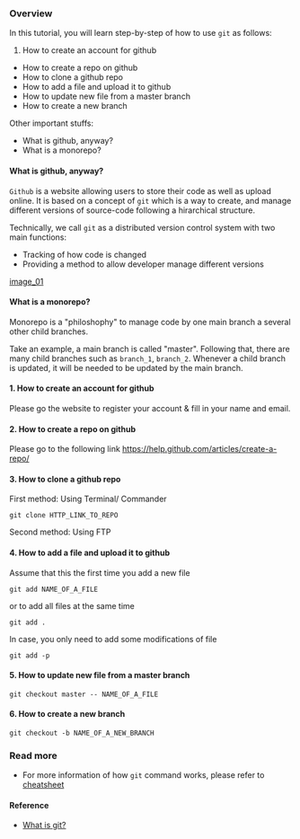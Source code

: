 ### Overview

In this tutorial, you will learn step-by-step of how to use `git` as follows:

1. How to create an account for github
- How to create a repo on github
- How to clone a github repo
- How to add a file and upload it to github
- How to update new file from a master branch
- How to create a new branch

Other important stuffs:

- What is github, anyway?
- What is a monorepo?

#### What is github, anyway?

`Github` is a website allowing users to store their code as well as upload online. It is based on a concept of `git` which is a way to create, and manage different versions of source-code
 following a hirarchical structure.

 Technically, we call `git` as a distributed version control system with two main functions:
  - Tracking of how code is changed
  - Providing a method to allow developer manage different versions

[image_01](https://github.com/PyladiesHoChiMinh/getStarted/blob/emma/guide/github_add_content/images/Centralized-Version-Control-System-Workflow-What-Is-Git-Edureka.png)
#### What is a monorepo?

Monorepo is a "philoshophy" to manage code by one main branch a several other child branches.

Take an example, a main branch is called "master". Following that, there are many child branches such as `branch_1`, `branch_2`. Whenever a child branch is updated, it will be needed to be updated by the main branch.

#### 1. How to create an account for github

Please go the website to register your account & fill in your name and email.

#### 2. How to create a repo on github

Please go to the following link <https://help.github.com/articles/create-a-repo/>

#### 3. How to clone a github repo

First method: Using Terminal/ Commander

`git clone HTTP_LINK_TO_REPO`

Second method: Using FTP

#### 4. How to add a file and upload it to github

Assume that this the first time you add a new file

`git add NAME_OF_A_FILE`

or to add all files at the same time

`git add .`

In case, you only need to add some modifications of file

`git add -p`

#### 5. How to update new file from a master branch

`git checkout master -- NAME_OF_A_FILE`

#### 6. How to create a new branch

`git checkout -b NAME_OF_A_NEW_BRANCH`

### Read more

 - For more information of how `git` command works, please refer to [cheatsheet](http://files.zeroturnaround.com/pdf/zt_git_cheat_sheet.pdf )

#### Reference

 - [What is git?](https://www.edureka.co/blog/what-is-git/)
